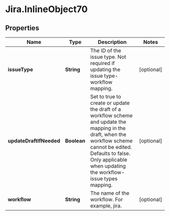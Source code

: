 # Jira.InlineObject70

## Properties

Name | Type | Description | Notes
------------ | ------------- | ------------- | -------------
**issueType** | **String** | The ID of the issue type. Not required if updating the issue type-workflow mapping. | [optional] 
**updateDraftIfNeeded** | **Boolean** | Set to true to create or update the draft of a workflow scheme and update the mapping in the draft, when the workflow scheme cannot be edited. Defaults to false. Only applicable when updating the workflow-issue types mapping. | [optional] 
**workflow** | **String** | The name of the workflow. For example, jira. | [optional] 


